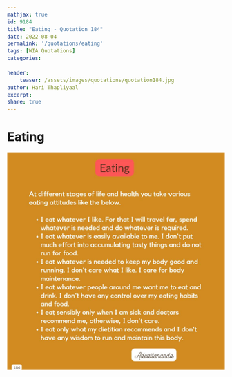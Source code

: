 ```yaml
---
mathjax: true
id: 9184
title: "Eating - Quotation 184"
date: 2022-08-04
permalink: '/quotations/eating'
tags: [WIA Quotations] 
categories: 

header:
    teaser: /assets/images/quotations/quotation184.jpg
author: Hari Thapliyaal 
excerpt:
share: true 
---
```


# Eating

![Eating](/assets/images/quotations/quotation184.jpg)
